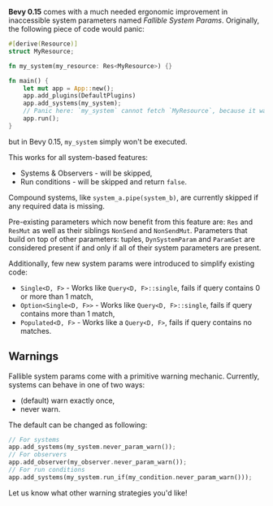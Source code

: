 <!-- Reduce runtime panics through `SystemParam` validation -->
<!-- https://github.com/bevyengine/bevy/pull/15276 -->

<!-- `QuerySingle` family of system params -->
<!-- https://github.com/bevyengine/bevy/pull/15476 -->

<!-- `Populated` (query) system param -->
<!-- https://github.com/bevyengine/bevy/pull/15488 -->


**Bevy 0.15** comes with a much needed ergonomic improvement in inaccessible system parameters named *Fallible System Params*.
Originally, the following piece of code would panic:
```rust
#[derive(Resource)]
struct MyResource;

fn my_system(my_resource: Res<MyResource>) {}

fn main() {
    let mut app = App::new();
    app.add_plugins(DefaultPlugins)
    app.add_systems(my_system);
    // Panic here: `my_system` cannot fetch `MyResource`, because it was never added.
    app.run();
}
```
but in Bevy 0.15, `my_system` simply won't be executed.

This works for all system-based features:
- Systems & Observers - will be skipped,
- Run conditions - will be skipped and return `false`.

Compound systems, like `system_a.pipe(system_b)`, are currently skipped if any required data is missing.

Pre-existing parameters which now benefit from this feature are: `Res` and `ResMut` as well as their siblings `NonSend` and `NonSendMut`.
Parameters that build on top of other parameters: tuples, `DynSystemParam` and `ParamSet` are considered present if and only if all of their system parameters are present.

Additionally, few new system params were introduced to simplify existing code:
- `Single<D, F>` - Works like `Query<D, F>::single`, fails if query contains 0 or more than 1 match,
- `Option<Single<D, F>>` - Works like `Query<D, F>::single`, fails if query contains more than 1 match,
- `Populated<D, F>` - Works like a `Query<D, F>`, fails if query contains no matches.

## Warnings

Fallible system params come with a primitive warning mechanic.
Currently, systems can behave in one of two ways:
- (default) warn exactly once,
- never warn.

The default can be changed as following:
```rust
// For systems
app.add_systems(my_system.never_param_warn());
// For observers
app.add_observer(my_observer.never_param_warn());
// For run conditions
app.add_systems(my_system.run_if(my_condition.never_param_warn()));
```

Let us know what other warning strategies you'd like!

